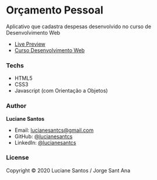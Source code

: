 <!-- ![banner](https://raw.githubusercontent.com/lucianesantcs/selfcare/master/design/selfcare_mockup.png) -->

# Orçamento Pessoal

Aplicativo que cadastra despesas desenvolvido no curso de Desenvolvimento Web
<br>

- <a href="https://lucianesantcs.github.io/orcamento-pessoal/">Live Preview</a>
- <a href="https://www.udemy.com/course/web-completo/">Curso Desenvolvimento Web</a>

### Techs

- HTML5
- CSS3
- Javascript (com Orientação a Objetos)

### Author

**Luciane Santos**

- Email: lucianesantcs@gmail.com
- GitHub: [@lucianesantcs](https://github.com/lucianesantcs)
- LinkedIn: [@lucianesantcs](https://linkedin.com/in/lucianesantcs)

### License

Copyright © 2020 Luciane Santos / Jorge Sant Ana
